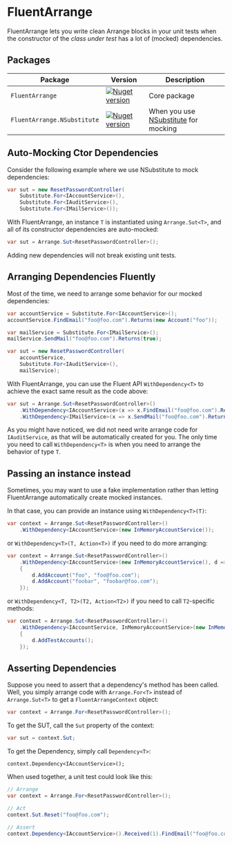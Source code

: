 # FluentArrange
FluentArrange lets you write clean Arrange blocks in your unit tests when the constructor of the _class under test_ has a lot of (mocked) dependencies.

## Packages
| Package                     | Version | Description                                                             |
|-----------------------------|---------|-------------------------------------------------------------------------|
| `FluentArrange`             | [![Nuget version](https://img.shields.io/nuget/v/fluentarrange)](https://www.nuget.org/packages/fluentarrange) | Core package
| `FluentArrange.NSubstitute` | [![Nuget version](https://img.shields.io/nuget/v/fluentarrange.nsubstitute)](https://www.nuget.org/packages/fluentarrange.nsubstitute) | When you use [NSubstitute](https://github.com/nsubstitute/NSubstitute) for mocking

## Auto-Mocking Ctor Dependencies
Consider the following example where we use NSubstitute to mock dependencies:
~~~ C#
var sut = new ResetPasswordController(
    Substitute.For<IAccountService>(),
    Substitute.For<IAuditService>(),
    Substitute.For<IMailService>());
~~~

With FluentArrange, an instance `T` is instantiated using `Arrange.Sut<T>`, and all of its constructor dependencies are auto-mocked:
~~~ C#
var sut = Arrange.Sut<ResetPasswordController>();
~~~

Adding new dependencies will not break existing unit tests.

## Arranging Dependencies Fluently
Most of the time, we need to arrange some behavior for our mocked dependencies:
~~~ C#
var accountService = Substitute.For<IAccountService>();
accountService.FindEmail("foo@foo.com").Returns(new Account("foo"));

var mailService = Substitute.For<IMailService>();
mailService.SendMail("foo@foo.com").Returns(true);

var sut = new ResetPasswordController(
    accountService,
    Substitute.For<IAuditService>(),
    mailService);
~~~

With FluentArrange, you can use the Fluent API `WithDependency<T>` to achieve the exact same result as the code above:
~~~ C#
var sut = Arrange.Sut<ResetPasswordController>()
    .WithDependency<IAccountService>(x => x.FindEmail("foo@foo.com").Returns(new Account("foo")))
    .WithDependency<IMailService>(x => x.SendMail("foo@foo.com").Returns(true));
~~~

As you might have noticed, we did not need write arrange code for `IAuditService`, as that will be automatically created for you.
The only time you need to call `WithDependency<T>` is when you need to arrange the behavior of type `T`.

## Passing an instance instead
Sometimes, you may want to use a fake implementation rather than letting FluentArrange automatically create mocked instances.

In that case, you can provide an instance using `WithDependency<T>(T)`:

~~~ C#
var context = Arrange.Sut<ResetPasswordController>()
    .WithDependency<IAccountService>(new InMemoryAccountService());
~~~

or `WithDependency<T>(T, Action<T>)` if you need to do more arranging:
~~~ C#
var context = Arrange.Sut<ResetPasswordController>()
    .WithDependency<IAccountService>(new InMemoryAccountService(), d =>
    {
        d.AddAccount("foo", "foo@foo.com");
        d.AddAccount("foobar", "foobar@foo.com");
    });
~~~

or `WithDependency<T, T2>(T2, Action<T2>)` if you need to call `T2`-specific methods:
~~~ C#
var context = Arrange.Sut<ResetPasswordController>()
    .WithDependency<IAccountService, InMemoryAccountService>(new InMemoryAccountService(), d =>
    {
        d.AddTestAccounts();
    });
~~~

## Asserting Dependencies
Suppose you need to assert that a dependency's method has been called.
Well, you simply arrange code with `Arrange.For<T>` instead of `Arrange.Sut<T>` to get a `FluentArrangeContext` object:

~~~ C#
var context = Arrange.For<ResetPasswordController>();
~~~

To get the SUT, call the `Sut` property of the context:
~~~ C#
var sut = context.Sut;
~~~

To get the Dependency, simply call `Dependency<T>`:
~~~
context.Dependency<IAccountService>();
~~~

When used together, a unit test could look like this:
~~~ C#
// Arrange
var context = Arrange.For<ResetPasswordController>();

// Act
context.Sut.Reset("foo@foo.com");

// Assert
context.Dependency<IAccountService>().Received(1).FindEmail("foo@foo.com");
~~~
